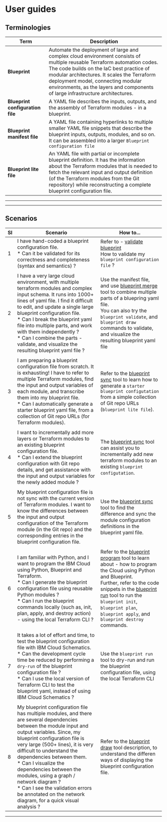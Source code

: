 # User guides


## Terminologies

| Term         | Description |
|--------------|-------------|
| **Blueprint**    |  Automate the deployment of large and complex cloud environment consists of multiple reusable Terraform automation codes. The code builds on the IaC best practice of modular architectures. It scales the Terraform deployment model, connecting modular environments, as the layers and components of large infrastructure architectures. |
| **Blueprint configuration file** | A YAML file describes the inputs, outputs, and the assembly of Terraform modules - in a blueprint. |
| **Blueprint manifest file**| A YAML file containing hyperlinks to multiple smaller YAML file snippets that describe the blueprint inputs, outputs, modules, and so on. It can be assembled into a larger `Blueprint configuration file` |
| **Blueprint lite file** | An YAML file with partial or incomplete blueprint definition. It has the information about the Terraform modules that is needed to fetch the relevant input and output definition (of the Terraform modules from the Git repository) while reconstructing a complete blueprint configuration file. |

---
---

## Scenarios

| Sl | Scenario  | How to... |
|----|-----------|-----------|
| 1  | I have hand-coded a blueprint configuration file. </br> * Can it be validated for its correctness and completeness (syntax and semantics) ?  | Refer to - [validate blueprint](./02-validate.md) </br>How to validate my `blueprint configuration file` ?  |
|    |           |           |
| 2  | I have a very large cloud environment, with multiple terraform modules and complex input schema. It runs into 1000+ lines of yaml file. I find it difficult to edit, and update a single large blueprint configuration file. </br> * Can I break the blueprint yaml file into multiple parts, and work with them independently ? </br> * Can I combine the parts - validate, and visualize the resulting blueprint yaml file ? | Use the manifest file, and use [blueprint merge](./03-manifest.md) tool to combine multiple parts of a bluepring yaml file. </br>You can also try the `blueprint validate`, and `blueprint draw` commands to validate, and visualize the resulting blueprint yaml file |
|    |           |           |
| 3  | I am preparing a blueprint configuration file from scratch. It is exhausting! I have to refer to multiple Terraform modules, find the input and output variables of each module, and transcribe them into my blueprint file. </br> * Can I automatically generate a starter blueprint yaml file, from a collection of Git repo URLs (for Terraform modules). | Refer to the [blueprint sync](./04-synchronize.md) tool to learn how to generate a `starter blueprint configutation` from a simple collection of Git repo URLs (`blueprint lite file`). |
|    |           |           |
| 4  | I want to incrementally add more layers or Terraform modules to an existing blueprint configuration file. </br> * Can I extend the blueprint configuration with Git repo details, and get assistance with the input and output variables for the newly added module ? | The [blueprint sync](./04-synchronize.md) tool can assist you to incrementally add new terraform modules to an existing `blueprint configutation`.|
|    |           |           |
| 5  | My blueprint configuration file is not sync with the current version of Terraform modules. I want to know the differences between the input and output configuration of the Terraform module (in the Git repo) and the corresponding entries in the blueprint configuration file. | Use the [blueprint sync](./04-synchronize.md) tool to find the difference and sync the module configuration definitions in the blueprint yaml file. |
|    |           |            |
| 6  | I am familiar with Python, and I want to program the IBM Cloud using Python, Blueprint and Terraform. </br> * Can I generate the blueprint configuration file using reusable Python modules ? </br> * Can I run the blueprint commands locally (such as, init, plan, apply, and destroy action) - using the local Terraform CLI ? | Refer to the [blueprint program](./05-program.md) tool to learn about - how to program the Cloud using Python and Blueprint. </br>Further, refer to the code snippets in the [blueprint run](./06-run.md) tool to run the `blueprint init`, `blueprint plan`, `blueprint apply`, and `blueprint destroy` commands. |
|    |           |            |
| 7  | It takes a lot of effort and time, to test the blueprint configuration file with IBM Cloud Schematics. </br> * Can the development cycle time be reduced by performing a `dry-run` of the blueprint configuration file ? </br> * Can I use the local version of Terraform CLI to test the blueprint yaml, instead of using IBM Cloud Schematics ? | Use the `blueprint run` tool to dry-run and run the blueprint configuration file, using the local Terraform CLI |
|    |           |            |
| 8  | My blueprint configuration file has multiple modules, and there are several dependencies between the module input and output variables. Since, my blueprint configuration file is very large (500+ lines), it is very difficult to understand the dependencies between them. </br> * Can I visualize the dependencies between the modules, using a graph / network diagram ? </br> * Can I see the validation errors be annotated on the network diagram, for a quick visual analysis ? | Refer to the [blueprint draw](./07-visualize.md) tool description, to understand the differen ways of displaying the blueprint configuration file. |


---
